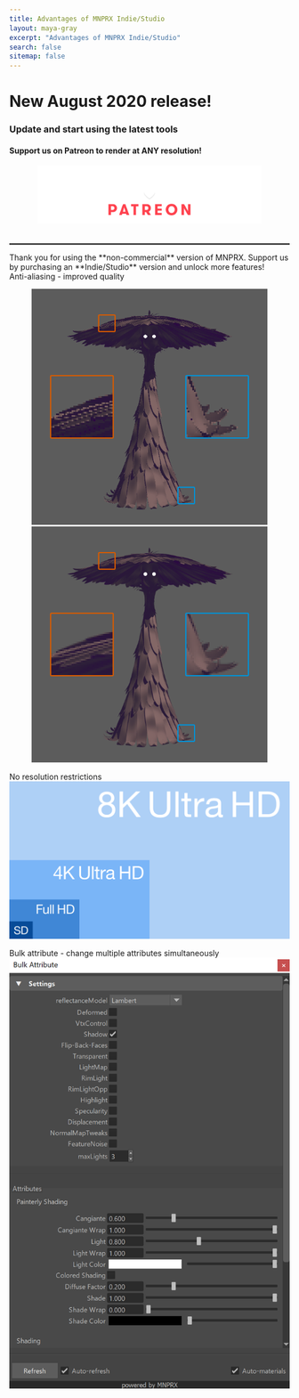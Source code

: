 ```yaml
---
title: Advantages of MNPRX Indie/Studio
layout: maya-gray
excerpt: "Advantages of MNPRX Indie/Studio"
search: false
sitemap: false
---
```

<!-- TwentyTwenty CSS -->
<link rel="stylesheet" href="/assets/css/plugins/twentytwenty.css" type="text/css" media="screen" />

<div class="simple-feed">
<h1> New August 2020 release! </h1>
<h3> Update and start using the latest tools </h3>
<h4> Support us on Patreon to render at ANY resolution!</h4>
<div class="upgrade-img" style="width:80%; margin:0 auto 2rem">
  <img src="/images/patreon/Artineering-Patreon.png"/>
</div>
<hr style="height:3px; border: none; background-color:#444; color:#444">
</div>

<div class="upgrade-text" markdown="1">
Thank you for using the **non-commercial** version of MNPRX.  
Support us by purchasing an **Indie/Studio** version and unlock more features!

<div class="upgrade-background" markdown="1">
Anti-aliasing - improved quality
  <figure>
    <div id="comparison" style="margin: 0 auto">
       <!-- The before image is first -->
       <img src="/images/MNPRX/comparison/no-AA.png" class="pull-center"/>
       <!-- The after image is last -->
       <img src="/images/MNPRX/comparison/TAA.png" class="pull-center"/>
    </div>
  </figure>
</div>

<i class="fal fa-chevron-double-down fa-2x"></i>

<div class="upgrade-background" markdown="1">
No resolution restrictions  
  <div class="upgrade-img">
    <img src="/images/MNPRX/comparison/resolutions.svg"/>
  </div>
</div>

<i class="fal fa-chevron-double-down fa-2x"></i>

<div class="upgrade-background" markdown="1">
Bulk attribute - change multiple attributes simultaneously  
  <div class="upgrade-img">
    <img src="/images/MNPRX/bulkAttribute.png"/>
  </div>
</div>

</div>

<!-- jquery -->
<script src="https://code.jquery.com/jquery-3.3.1.min.js" integrity="sha256-FgpCb/KJQlLNfOu91ta32o/NMZxltwRo8QtmkMRdAu8=" crossorigin="anonymous"></script>

<!-- TwentyTwenty -->
<script src="/assets/js/plugins/jquery.event.move.js" type="text/javascript"></script>
<script src="/assets/js/plugins/jquery.twentytwenty.js" type="text/javascript"></script>

<!-- Font Awesome -->
<script src="https://pro.fontawesome.com/releases/v5.7.2/js/all.js" integrity="sha384-I3Hhe9TkmlsxzooTtbRzdeLbmkFQE9DVzX/19uTZfHk1zn/uWUyk+a+GyrHyseSq" crossorigin="anonymous"></script>

<script>
$(function(){
  $("#comparison").twentytwenty({
    move_slider_on_hover: true, // Move slider on mouse hover
    no_overlay: true, //Do not show the overlay with before and after
  });
});

(function(i,s,o,g,r,a,m){i['GoogleAnalyticsObject']=r;i[r]=i[r]||function(){
(i[r].q=i[r].q||[]).push(arguments)},i[r].l=1*new Date();a=s.createElement(o),
m=s.getElementsByTagName(o)[0];a.async=1;a.src=g;m.parentNode.insertBefore(a,m)
})(window,document,'script','https://www.google-analytics.com/analytics.js','ga');

// GDPR compliant google analytics
ga('create', '{{ site.google_analytics_flair_demo }}', {
  'storage': 'none',
  'anonymizeIp': true,
  'storeGac': false
});
ga('send', 'pageview');
</script>
